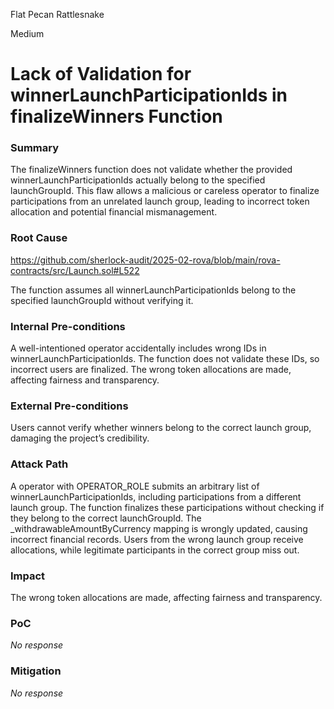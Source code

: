 Flat Pecan Rattlesnake

Medium

# Lack of Validation for winnerLaunchParticipationIds in finalizeWinners Function

### Summary

The finalizeWinners function does not validate whether the provided winnerLaunchParticipationIds actually belong to the specified launchGroupId. This flaw allows a malicious or careless operator to finalize participations from an unrelated launch group, leading to incorrect token allocation and potential financial mismanagement.

### Root Cause

https://github.com/sherlock-audit/2025-02-rova/blob/main/rova-contracts/src/Launch.sol#L522

The function assumes all winnerLaunchParticipationIds belong to the specified launchGroupId without verifying it.

### Internal Pre-conditions

A well-intentioned operator accidentally includes wrong IDs in winnerLaunchParticipationIds.
The function does not validate these IDs, so incorrect users are finalized.
The wrong token allocations are made, affecting fairness and transparency.

### External Pre-conditions

Users cannot verify whether winners belong to the correct launch group, damaging the project’s credibility.

### Attack Path

A operator with OPERATOR_ROLE submits an arbitrary list of winnerLaunchParticipationIds, including participations from a different launch group.
The function finalizes these participations without checking if they belong to the correct launchGroupId.
The _withdrawableAmountByCurrency mapping is wrongly updated, causing incorrect financial records.
Users from the wrong launch group receive allocations, while legitimate participants in the correct group miss out.

### Impact

The wrong token allocations are made, affecting fairness and transparency.

### PoC

_No response_

### Mitigation

_No response_